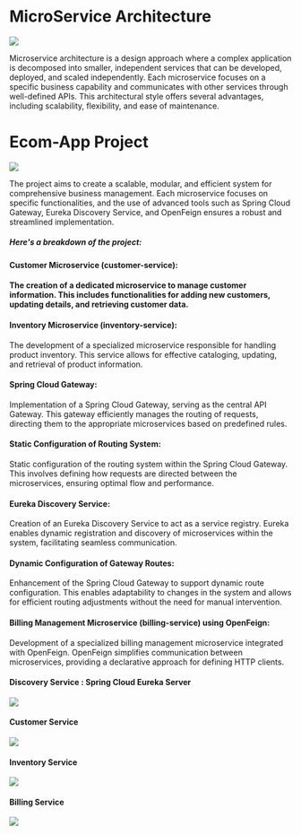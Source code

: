 <h1>MicroService Architecture</h1>
<img src="images/arc.png">
<p>Microservice architecture is a design approach where a complex application is decomposed into smaller, independent services that can be developed, deployed, and scaled independently. Each microservice focuses on a specific business capability and communicates with other services through well-defined APIs. This architectural style offers several advantages, including scalability, flexibility, and ease of maintenance. </p>
<h1>Ecom-App Project</h1>
<img src="images/prjEcom.png">
<p>The project aims to create a scalable, modular, and efficient system for comprehensive business management. Each microservice focuses on specific functionalities, and the use of advanced tools such as Spring Cloud Gateway, Eureka Discovery Service, and OpenFeign ensures a robust and streamlined implementation.</p>
<h5> Here's a breakdown of the project:</h5>

<h4>Customer Microservice (customer-service):<h4>

<p>The creation of a dedicated microservice to manage customer information. This includes functionalities for adding new customers, updating details, and retrieving customer data.</p>
<h4>Inventory Microservice (inventory-service):</h4>

<p>The development of a specialized microservice responsible for handling product inventory. This service allows for effective cataloging, updating, and retrieval of product information.</p>
<h4>Spring Cloud Gateway:</h4>

<p>Implementation of a Spring Cloud Gateway, serving as the central API Gateway. This gateway efficiently manages the routing of requests, directing them to the appropriate microservices based on predefined rules.</p>
<h4>Static Configuration of Routing System:</h4>

<p>Static configuration of the routing system within the Spring Cloud Gateway. This involves defining how requests are directed between the microservices, ensuring optimal flow and performance.<p>
<h4>Eureka Discovery Service:</h4>

<p>Creation of an Eureka Discovery Service to act as a service registry. Eureka enables dynamic registration and discovery of microservices within the system, facilitating seamless communication.</p>
<h4>Dynamic Configuration of Gateway Routes:</h4>

<p>Enhancement of the Spring Cloud Gateway to support dynamic route configuration. This enables adaptability to changes in the system and allows for efficient routing adjustments without the need for manual intervention.</p>
<h4>Billing Management Microservice (billing-service) using OpenFeign:</h4>

<p>Development of a specialized billing management microservice integrated with OpenFeign. OpenFeign simplifies communication between microservices, providing a declarative approach for defining HTTP clients.</p>
<h4>Discovery Service : Spring Cloud Eureka Server </h4>
<img src="images/eureka-register.png">
<h4>Customer Service </h4>
<img src="images/CUSTOMERS.png">
<h4>Inventory Service </h4>
<img src="images/INVENTORY-SERVICE.png">
<h4>Billing Service </h4>
<img src="images/Billing-service.png">